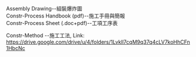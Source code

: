 Assembly Drawing--組裝爆炸圖<br/>
Constr-Process Handbook (pdf)--施工手冊與簡報<br/>
Constr-Process Sheet (.doc+pdf)--工項工序表<br/>

Constr-Method --施工工法, Link: https://drive.google.com/drive/u/4/folders/1Lvkll7cqM9q37q4cLV7koHhCFn1HbcNc

